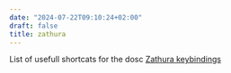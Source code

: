 ```yaml
---
date: "2024-07-22T09:10:24+02:00"
draft: false
title: zathura
---
```


List of usefull shortcats for the dosc [Zathura
keybindings](https://www.maketecheasier.com/cheatsheet/zathura-keyboard-shortcuts/)
